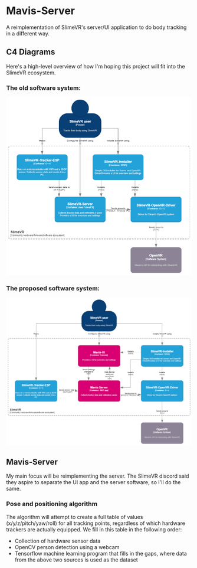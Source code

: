 # Mavis-Server

A reimplementation of SlimeVR's server/UI application to do body tracking in a different way.

## C4 Diagrams

Here's a high-level overview of how I'm hoping this project will fit into the SlimeVR ecosystem.

### The old software system:

![Diagram of the old software system](design/C4-old-SlimeVR.png)

### The proposed software system:

![Diagram of the proposed software system](design/C4-new-SlimeVR.png)

## Mavis-Server

My main focus will be reimplementing the server. The SlimeVR discord said they aspire to separate the UI app and the server software, so I'll do the same.

### Pose and positioning algorithm

The algorithm will attempt to create a full table of values (x/y/z/pitch/yaw/roll) for all tracking points, regardless of which hardware trackers are actually equipped. We fill in this table in the following order:

- Collection of hardware sensor data
- OpenCV person detection using a webcam
- Tensorflow machine learning program that fills in the gaps, where data from the above two sources is used as the dataset
